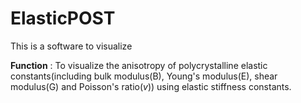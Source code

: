 # ElasticPOST

This is a software to visualize 

**Function** : To visualize the anisotropy of polycrystalline elastic constants(including bulk modulus(B), Young's modulus(E), shear modulus(G) and Poisson's ratio(*v*)) using elastic stiffness constants.